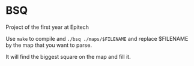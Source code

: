 # BSQ

Project of the first year at Epitech

Use `make` to compile and `./bsq ./maps/$FILENAME` and replace $FILENAME by the map that you want to parse.

It will find the biggest square on the map and fill it.
